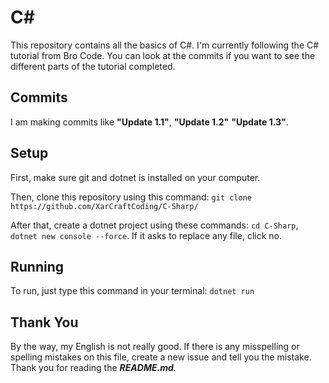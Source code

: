 # C#
This repository contains all the basics of C#. I'm currently following the C# tutorial from Bro Code. You can look at the commits if you want to see the different parts of the tutorial completed.

## Commits
I am making commits like __"Update 1.1"__, __"Update 1.2"__ __"Update 1.3"__.

## Setup
First, make sure git and dotnet is installed on your computer.

Then, clone this repository using this command: `git clone https://github.com/XarCraftCoding/C-Sharp/`

After that, create a dotnet project using these commands: `cd C-Sharp`, `dotnet new console --force`. If it asks to replace any file, click no.

## Running
To run, just type this command in your terminal: 
`dotnet run`

## Thank You
By the way, my English is not really good. If there is any misspelling or spelling mistakes on this file, create a new issue and tell you the mistake. Thank you for reading the ___README.md___.